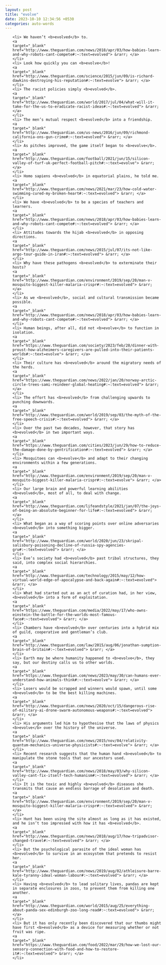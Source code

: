```yaml
---
layout: post
title: "evolve"
date: 2023-10-10 12:34:56 +0530
categories: auto-words
---
```

<ol>

    <li> We haven’t <b>evolved</b> to.
    <a 
    target="_blank" 
    href="http://www.theguardian.com/news/2018/apr/03/how-babies-learn-and-why-robots-cant-compete#:~:text=evolved"> &rarr; </a>
    </li>
    <li> Look how quickly you can <b>evolve</b>!
    <a 
    target="_blank" 
    href="http://www.theguardian.com/science/2015/jun/09/is-richard-dawkins-destroying-his-reputation#:~:text=evolve"> &rarr; </a>
    </li>
    <li> The racist policies simply <b>evolved</b>.
    <a 
    target="_blank" 
    href="http://www.theguardian.com/world/2017/jul/04/what-will-it-take-for-the-us-to-eradicate-racist-ideas#:~:text=evolved"> &rarr; </a>
    </li>
    <li> The men’s mutual respect <b>evolved</b> into a friendship.
    <a 
    target="_blank" 
    href="http://www.theguardian.com/us-news/2016/jun/09/richmond-california-ons-gun-crime#:~:text=evolved"> &rarr; </a>
    </li>
    <li> As pitches improved, the game itself began to <b>evolve</b>.
    <a 
    target="_blank" 
    href="http://www.theguardian.com/football/2021/jun/15/silicon-valley-of-turf-uk-perfect-football-pitch#:~:text=evolve"> &rarr; </a>
    </li>
    <li> Homo sapiens <b>evolved</b> in equatorial plains, he told me.
    <a 
    target="_blank" 
    href="http://www.theguardian.com/news/2021/mar/23/how-cold-water-swimming-cured-my-broken-heart#:~:text=evolved"> &rarr; </a>
    </li>
    <li> We have <b>evolved</b> to be a species of teachers and learners.
    <a 
    target="_blank" 
    href="http://www.theguardian.com/news/2018/apr/03/how-babies-learn-and-why-robots-cant-compete#:~:text=evolved"> &rarr; </a>
    </li>
    <li> Attitudes towards the hijab <b>evolved</b> in opposing directions.
    <a 
    target="_blank" 
    href="http://www.theguardian.com/news/2015/jul/07/its-not-like-argo-tour-guide-in-iran#:~:text=evolved"> &rarr; </a>
    </li>
    <li> Why have these pathogens <b>evolved</b> to exterminate their hosts?
    <a 
    target="_blank" 
    href="http://www.theguardian.com/environment/2019/sep/20/man-v-mosquito-biggest-killer-malaria-crispr#:~:text=evolved"> &rarr; </a>
    </li>
    <li> As we <b>evolved</b>, social and cultural transmission became possible.
    <a 
    target="_blank" 
    href="http://www.theguardian.com/news/2018/apr/03/how-babies-learn-and-why-robots-cant-compete#:~:text=evolved"> &rarr; </a>
    </li>
    <li> Human beings, after all, did not <b>evolve</b> to function in isolation.
    <a 
    target="_blank" 
    href="https://www.theguardian.com/society/2023/feb/28/dinner-with-proust-how-alzheimers-caregivers-are-pulled-into-their-patients-worlds#:~:text=evolve"> &rarr; </a>
    </li>
    <li> Their culture has <b>evolved</b> around the migratory needs of the herds.
    <a 
    target="_blank" 
    href="https://www.theguardian.com/news/2022/jan/20/norway-arctic-circle-trees-sami-reindeer-global-heating#:~:text=evolved"> &rarr; </a>
    </li>
    <li> The effort has <b>evolved</b> from challenging upwards to punching downwards.
    <a 
    target="_blank" 
    href="http://www.theguardian.com/world/2019/sep/03/the-myth-of-the-free-speech-crisis#:~:text=evolved"> &rarr; </a>
    </li>
    <li> Over the past two decades, however, that story has <b>evolved</b> in two important ways.
    <a 
    target="_blank" 
    href="https://www.theguardian.com/cities/2023/jun/29/how-to-reduce-the-damage-done-by-gentrification#:~:text=evolved"> &rarr; </a>
    </li>
    <li> Mosquitoes can <b>evolve</b> and adapt to their changing environments within a few generations.
    <a 
    target="_blank" 
    href="http://www.theguardian.com/environment/2019/sep/20/man-v-mosquito-biggest-killer-malaria-crispr#:~:text=evolve"> &rarr; </a>
    </li>
    <li> Our large brain and powerful learning abilities <b>evolved</b>, most of all, to deal with change.
    <a 
    target="_blank" 
    href="http://www.theguardian.com/lifeandstyle/2021/jan/07/the-joys-of-being-an-absolute-beginner-for-life#:~:text=evolved"> &rarr; </a>
    </li>
    <li> What began as a way of scoring points over online adversaries <b>evolved</b> into something bigger.
    <a 
    target="_blank" 
    href="http://www.theguardian.com/world/2020/jun/23/skripal-salisbury-poisoning-decline-of-russia-spy-agencies-gru#:~:text=evolved"> &rarr; </a>
    </li>
    <li> Eve’s society had <b>evolved</b> past tribal structures, they said, into complex social hierarchies.
    <a 
    target="_blank" 
    href="http://www.theguardian.com/technology/2015/may/12/how-virtual-world-edge-of-apocalypse-and-back-again#:~:text=evolved"> &rarr; </a>
    </li>
    <li> What had started out as an act of curation had, in her view, <b>evolved</b> into a form of exploitation.
    <a 
    target="_blank" 
    href="https://www.theguardian.com/media/2022/may/17/who-owns-einstein-the-battle-for-the-worlds-most-famous-face#:~:text=evolved"> &rarr; </a>
    </li>
    <li> Chambers have <b>evolved</b> over centuries into a hybrid mix of guild, cooperative and gentleman’s club.
    <a 
    target="_blank" 
    href="http://www.theguardian.com/law/2015/aug/06/jonathan-sumption-brain-of-britain#:~:text=evolved"> &rarr; </a>
    </li>
    <li> Earth may be where humanity happened to <b>evolve</b>, they say, but our destiny calls us to other worlds.
    <a 
    target="_blank" 
    href="https://www.theguardian.com/news/2023/may/30/can-humans-ever-understand-how-animals-think#:~:text=evolve"> &rarr; </a>
    </li>
    <li> Losers would be scrapped and winners would spawn, until some <b>evolved</b> to be the best killing machines.
    <a 
    target="_blank" 
    href="http://www.theguardian.com/news/2020/oct/15/dangerous-rise-of-military-ai-drone-swarm-autonomous-weapons#:~:text=evolved"> &rarr; </a>
    </li>
    <li> His arguments led him to hypothesise that the laws of physics <b>evolve</b> over the history of the universe.
    <a 
    target="_blank" 
    href="http://www.theguardian.com/news/2015/nov/04/relativity-quantum-mechanics-universe-physicists#:~:text=evolve"> &rarr; </a>
    </li>
    <li> Recent research suggests that the human hand <b>evolved</b> to manipulate the stone tools that our ancestors used.
    <a 
    target="_blank" 
    href="http://www.theguardian.com/news/2018/may/03/why-silicon-valley-cant-fix-itself-tech-humanism#:~:text=evolved"> &rarr; </a>
    </li>
    <li> It is the toxic and highly <b>evolved</b> diseases she transmits that cause an endless barrage of desolation and death.
    <a 
    target="_blank" 
    href="http://www.theguardian.com/environment/2019/sep/20/man-v-mosquito-biggest-killer-malaria-crispr#:~:text=evolved"> &rarr; </a>
    </li>
    <li> Hunt has been using the site almost as long as it has existed, and he isn’t too impressed with how it has <b>evolved</b>.
    <a 
    target="_blank" 
    href="http://www.theguardian.com/news/2018/aug/17/how-tripadvisor-changed-travel#:~:text=evolved"> &rarr; </a>
    </li>
    <li> But the psychological parasite of the ideal woman has <b>evolved</b> to survive in an ecosystem that pretends to resist her.
    <a 
    target="_blank" 
    href="http://www.theguardian.com/news/2019/aug/02/athleisure-barre-kale-tyranny-ideal-woman-labour#:~:text=evolved"> &rarr; </a>
    </li>
    <li> Having <b>evolved</b> to lead solitary lives, pandas are kept in separate enclosures in zoos, to prevent them from killing one another.
    <a 
    target="_blank" 
    href="http://www.theguardian.com/world/2015/aug/25/everything-about-panda-sex-edinburgh-zoo-long-read#:~:text=evolved"> &rarr; </a>
    </li>
    <li> But it has only recently been discovered that our thumbs might have first <b>evolved</b> as a device for measuring whether or not fruit was ripe.
    <a 
    target="_blank" 
    href="https://www.theguardian.com/food/2022/mar/29/how-we-lost-our-sensory-connection-with-food-and-how-to-restore-it#:~:text=evolved"> &rarr; </a>
    </li>
